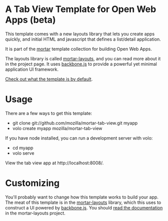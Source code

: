 
# A Tab View Template for Open Web Apps (beta)

This template comes with a new layouts library that lets you create apps quickly, and initial HTML and javascript that defines a list/detail application.

It is part of the [mortar](https://github.com/mozilla/mortar/)
template collection for building Open Web Apps.

The layouts library is called [mortar-layouts](https://github.com/mozilla/mortar-layouts), and you can read more about it in the project page. It uses [backbone.js](http://backbonejs.org/) to provide a powerful yet minimal application UI framework.

[Check out what the template is by default](http://mozilla.github.com/mortar-tab-view/).

# Usage

There are a few ways to get this template:

* git clone git://github.com/mozilla/mortar-tab-view.git myapp
* volo create myapp mozilla/mortar-tab-view

If you have node installed, you can run a development server with volo:

* cd myapp
* volo serve

View the tab view app at http://localhost:8008/.

# Customizing

You'll probably want to change how this template works to build your app. The meat of this template is in the [mortar-layouts](https://github.com/mozilla/mortar-layouts) library, which this uses to construct a UI powered by [backbone.js](http://backbonejs.org/). You should [read the documentation](https://github.com/mozilla/mortar-layouts#mortar-layouts) in the mortar-layouts project.
